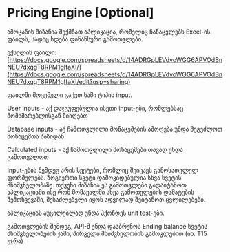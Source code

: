 # Pricing Engine [Optional]

ამოცანის მიზანია შექმნათ აპლიკაცია, რომელიც ჩანაცვლებს Excel-ის ფაილს, სადაც ხდება ფინანსური გამოთვლები.

ექსელის ფაილი: [https://docs.google.com/spreadsheets/d/14ADRGpLEVdvoWGG6APVOdBnNEU7dxqgT8RPM1gIfaXI/](https://docs.google.com/spreadsheets/d/14ADRGpLEVdvoWGG6APVOdBnNEU7dxqgT8RPM1gIfaXI/edit?usp=sharing)

ფაილში მოცემული გაქვთ სამი ტიპის input. 

User inputs - აქ დაჯგუფებულია ისეთი input-ები, რომლებსაც მომხმარებლისგან მიიღებთ

Database inputs - აქ ჩამოთვლილი მონაცემების ამოღება უნდა შეგეძლოთ მონაცემთა ბაზიდან

Calculated inputs - აქ ჩამოთვლილი მონაცემები თავად უნდა გამოთვალოთ

Input-ების შემდეგ არის სვეტები, რომლიც შეიცავს გამოსათვლელ ფორმულებს. ზოგიერთი სვეტი დამოკიდებულია სხვა სვეტის მნიშვნელობაზე. თქვენი მიზანია ეს გამოთვლები გადაიტანოთ აპლიკაციაში ისე რომ მომავალში სხვა გამოთვლების დამატების შემთხვევაში, შესაძლებელი იყოს ადვილად შეიტანოთ ცვლილებები.

აპლიკაციას აუცილებლად უნდა ჰქონდეს unit test-ები.

გამოთვლების შემდეგ, API-მ უნდა დააბრუნოს Ending balance სვეტის მნიშვნელობების ჯამი, პირველი მნიშვნელობის გამოკლებით (იხ. T15 უჯრა)
